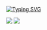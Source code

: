 <a href="https://git.io/typing-svg"><img src="https://readme-typing-svg.demolab.com?font=Fira+Code&weight=600&size=50&pause=1000&color=F78AD1&width=1000&height=100&lines=Hello%2C+welcome+to+my+FuUNNY+lab." alt="Typing SVG" /></a>

<img src="https://img.shields.io/badge/applemusic-FA243C?style=bolt-square&logo=html5&logoColor=whirt"/>
<img src="https://img.shields.io/badge/instagram-FF0069?style=bolt-square&logo=html5&logoColor=whirt"/>
